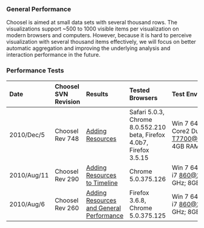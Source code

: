 ### General Performance ###

Choosel is aimed at small data sets with several thousand rows. The visualizations support ~500 to 1000 visible items per visualization on modern browsers and computers. However, because it is hard to perceive visualization with several thousand items effectively, we will focus on better automatic aggregation and improving the underlying analysis and interaction performance in the future.

### Performance Tests ###

| **Date** | **Choosel SVN Revision** | **Results** | **Tested Browsers** | **Test Environment**|
|:---------|:-------------------------|:------------|:--------------------|:--------------------|
| 2010/Dec/5 | Choosel Rev 748          | [Adding Resources](https://spreadsheets.google.com/pub?key=0AgNAl7-WtHbcdGZ6ZC1SOE05cG54LU5qTW96UmIwd1E&hl=en&output=html) | Safari 5.0.3, Chrome 8.0.552.210 beta, Firefox 4.0b7, Firefox 3.5.15 | Win 7 64 bit; Intel Core2 Duo CPU T7700@2.40GHz; 4GB RAM|
| 2010/Aug/11 | Choosel Rev 290          | [Adding Resources to Timeline ](https://spreadsheets.google.com/pub?key=0AlCDj1dv3u4tdEpmeVpCY0hMUW9rR3NZZk9xYUNCd1E&hl=en&output=html) | Chrome 5.0.375.126  |Win 7 64 bit; Intel i7 860@2.80 GHz; 8GB RAM|
| 2010/Aug/6 | Choosel Rev 260          | [Adding Resources and General Performance ](http://spreadsheets.google.com/pub?key=0AlCDj1dv3u4tdFBjU2xidGpIc3ZGM3BlMlVjMVhvZmc&hl=en&gid=0) | Firefox 3.6.8, Chrome 5.0.375.125  | Win 7 64 bit; Intel i7 860@2.80 GHz; 8GB RAM|